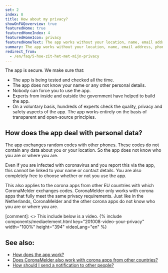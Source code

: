```yaml
---
set: 2
index: 8
title: How about my privacy?
showOnFAQoverview: true
featuredHome: true
featuredHomeIndex: 4
featuredHomeIcon: privacy
featuredHomeText: The app works without your location, name, email address, phone number, or other contact details.
summary: The app works without your location, name, email address, phone number, or other contact details.
redirect_from: 
  - /en/faq/5-hoe-zit-het-met-mijn-privacy
---
```

The app is secure. We make sure that:

- The app is being tested and checked all the time.
- The app does not know your name or any other personal details.
- Nobody can force you to use the app.
- Experts from inside and outside the government have helped to build the app.
- On a voluntary basis, hundreds of experts check the quality, privacy and safety aspects of the app. The app works entirely on the basis of transparent and open-source principles.

## How does the app deal with personal data?

The app exchanges random codes with other phones. These codes do not contain any data about you or your location. So the app does not know who you are or where you are.

Even if you are infected with coronavirus and you report this via the app, this cannot be linked to your name or contact details. You are also completely free to choose whether or not you use the app.

This also applies to the corona apps from other EU countries with which CoronaMelder exchanges codes. CoronaMelder only works with corona apps that fully meet the same privacy requirements. Just like in the Netherlands, CoronaMelder and the other corona apps do not know who you are or where you are.

[comment]: <> This include below is a video.
{% include components/mediaelement.html key="201008-video-your-privacy" width="100%" height="394"  videoLang="en" %}

## See also:
 
- [How does the app work?](/{{page.lang}}/faq/1-2-hoe-werkt-de-app)
- [Does CoronaMelder also work with corona apps from other countries?](/{{page.lang}}/faq/13-gebruik-app-uit-ander-land)
- [How should I send a notification to other people?](/{{page.lang}}/faq/1-4-hoe-stuur-ik-een-melding)
